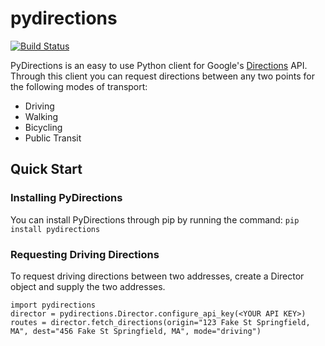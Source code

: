 # pydirections #

[![Build Status](https://magnum.travis-ci.com/apranav19/pydirections.svg?token=1SB6Uw5qyBVN5BUSihPq&branch=basic_test_coverage)](https://magnum.travis-ci.com/apranav19/pydirections)

PyDirections is an easy to use Python client for Google's [Directions](https://developers.google.com/maps/documentation/directions/) API.
Through this client you can request directions between any two points for the following modes of transport:
* Driving
* Walking
* Bicycling
* Public Transit

## Quick Start ##
### Installing PyDirections ###
You can install PyDirections through pip by running the command:
	`pip install pydirections`

### Requesting Driving Directions ###
To request driving directions between two addresses, create a Director object and supply the two addresses.

	import pydirections
	director = pydirections.Director.configure_api_key(<YOUR API KEY>)
	routes = director.fetch_directions(origin="123 Fake St Springfield, MA", dest="456 Fake St Springfield, MA", mode="driving")
